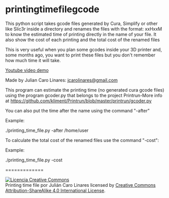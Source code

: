 # printingtimefilegcode

This python script takes gcode files generated by Cura, Simplify or other like Slic3r inside a directory and renames the files with the format: xxHxxM to know the estimated time of printing directly in the name of your file. It also show the cost of each printing and the total cost of the renamed files

This is very useful when you plan some gcodes inside your 3D printer and, some months ago, you want to print these files but you don't remember how much time it will take.


<a href="https://www.youtube.com/embed/QMcQnE6nsbU">Youtube video demo</a>

Made by Julian Caro Linares: jcarolinares@gmail.com

This program can estimate the printing time (no generated cura gcode files) using the program gcoder.py that belongs to the project Printrun-More info at https://github.com/kliment/Printrun/blob/master/printrun/gcoder.py

You can also put the time after the name using the command "-after"

Example:

./printing_time_file.py -after /home/user

To calculate the total cost of the renamed files use the command "-cost":

Example:

./printing_time_file.py -cost


=============

<a rel="license" href="http://creativecommons.org/licenses/by-sa/4.0/"><img alt="Licencia Creative Commons" style="border-width:0" src="https://i.creativecommons.org/l/by-sa/4.0/88x31.png" /></a><br /><span xmlns:dct="http://purl.org/dc/terms/" property="dct:title">Printing time file</span> por <span xmlns:cc="http://creativecommons.org/ns#" property="cc:attributionName">Julián Caro Linares</span> licensed by <a rel="license" href="http://creativecommons.org/licenses/by-sa/4.0/">Creative Commons Attribution-ShareAlike 4.0 International License</a>.<br /><br />
